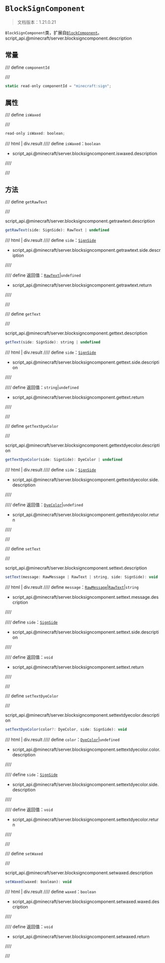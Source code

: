 # `BlockSignComponent`

> 文档版本：1.21.0.21

`BlockSignComponent`类，扩展自[`BlockComponent`](./blockcomponent.md)。script_api.@minecraft/server.blocksigncomponent.description

## 常量

/// define
`componentId`


///

```js
static read-only componentId = "minecraft:sign";
```


## 属性

/// define
`isWaxed`


///

```js
read-only isWaxed: boolean;
```

/// html | div.result
//// define
`isWaxed`：`boolean`

- script_api.@minecraft/server.blocksigncomponent.iswaxed.description


////

///


## 方法

/// define
`getRawText`


///

script_api.@minecraft/server.blocksigncomponent.getrawtext.description

```js
getRawText(side: SignSide): RawText | undefined
```

/// html | div.result
//// define
`side`：[`SignSide`](./signside.md)

- script_api.@minecraft/server.blocksigncomponent.getrawtext.side.description


////

//// define
返回值：[`RawText`](./rawtext.md)|`undefined`

- script_api.@minecraft/server.blocksigncomponent.getrawtext.return


////

///


/// define
`getText`


///

script_api.@minecraft/server.blocksigncomponent.gettext.description

```js
getText(side: SignSide): string | undefined
```

/// html | div.result
//// define
`side`：[`SignSide`](./signside.md)

- script_api.@minecraft/server.blocksigncomponent.gettext.side.description


////

//// define
返回值：`string`|`undefined`

- script_api.@minecraft/server.blocksigncomponent.gettext.return


////

///


/// define
`getTextDyeColor`


///

script_api.@minecraft/server.blocksigncomponent.gettextdyecolor.description

```js
getTextDyeColor(side: SignSide): DyeColor | undefined
```

/// html | div.result
//// define
`side`：[`SignSide`](./signside.md)

- script_api.@minecraft/server.blocksigncomponent.gettextdyecolor.side.description


////

//// define
返回值：[`DyeColor`](./dyecolor.md)|`undefined`

- script_api.@minecraft/server.blocksigncomponent.gettextdyecolor.return


////

///


/// define
`setText`


///

script_api.@minecraft/server.blocksigncomponent.settext.description

```js
setText(message: RawMessage | RawText | string, side: SignSide): void
```

/// html | div.result
//// define
`message`：[`RawMessage`](./rawmessage.md)|[`RawText`](./rawtext.md)|`string`

- script_api.@minecraft/server.blocksigncomponent.settext.message.description


////

//// define
`side`：[`SignSide`](./signside.md)

- script_api.@minecraft/server.blocksigncomponent.settext.side.description


////

//// define
返回值：`void`

- script_api.@minecraft/server.blocksigncomponent.settext.return


////

///


/// define
`setTextDyeColor`


///

script_api.@minecraft/server.blocksigncomponent.settextdyecolor.description

```js
setTextDyeColor(color?: DyeColor, side: SignSide): void
```

/// html | div.result
//// define
`color`：[`DyeColor`](./dyecolor.md)|`undefined`

- script_api.@minecraft/server.blocksigncomponent.settextdyecolor.color.description


////

//// define
`side`：[`SignSide`](./signside.md)

- script_api.@minecraft/server.blocksigncomponent.settextdyecolor.side.description


////

//// define
返回值：`void`

- script_api.@minecraft/server.blocksigncomponent.settextdyecolor.return


////

///


/// define
`setWaxed`


///

script_api.@minecraft/server.blocksigncomponent.setwaxed.description

```js
setWaxed(waxed: boolean): void
```

/// html | div.result
//// define
`waxed`：`boolean`

- script_api.@minecraft/server.blocksigncomponent.setwaxed.waxed.description


////

//// define
返回值：`void`

- script_api.@minecraft/server.blocksigncomponent.setwaxed.return


////

///

